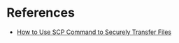 # References


- [How to Use SCP Command to Securely Transfer Files](https://linuxize.com/post/how-to-use-scp-command-to-securely-transfer-files/)